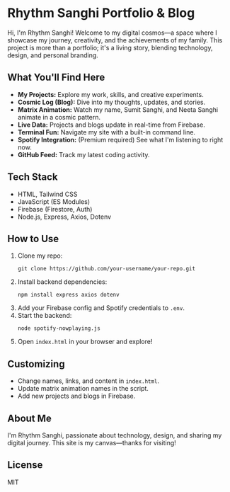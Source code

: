 # Rhythm Sanghi Portfolio & Blog

Hi, I'm Rhythm Sanghi! Welcome to my digital cosmos—a space where I showcase my journey, creativity, and the achievements of my family. This project is more than a portfolio; it's a living story, blending technology, design, and personal branding.

## What You'll Find Here

- **My Projects:** Explore my work, skills, and creative experiments.
- **Cosmic Log (Blog):** Dive into my thoughts, updates, and stories.
- **Matrix Animation:** Watch my name, Sumit Sanghi, and Neeta Sanghi animate in a cosmic pattern.
- **Live Data:** Projects and blogs update in real-time from Firebase.
- **Terminal Fun:** Navigate my site with a built-in command line.
- **Spotify Integration:** (Premium required) See what I'm listening to right now.
- **GitHub Feed:** Track my latest coding activity.

## Tech Stack

- HTML, Tailwind CSS
- JavaScript (ES Modules)
- Firebase (Firestore, Auth)
- Node.js, Express, Axios, Dotenv

## How to Use

1. Clone my repo:
   ```
   git clone https://github.com/your-username/your-repo.git
   ```
2. Install backend dependencies:
   ```
   npm install express axios dotenv
   ```
3. Add your Firebase config and Spotify credentials to `.env`.
4. Start the backend:
   ```
   node spotify-nowplaying.js
   ```
5. Open `index.html` in your browser and explore!

## Customizing

- Change names, links, and content in `index.html`.
- Update matrix animation names in the script.
- Add new projects and blogs in Firebase.

## About Me

I'm Rhythm Sanghi, passionate about technology, design, and sharing my digital journey. This site is my canvas—thanks for visiting!

## License

MIT
